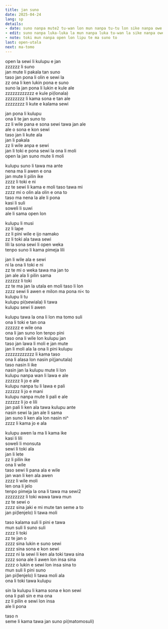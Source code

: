 ```yaml
---
title: jan suno
date: 2025-04-24
lang: sp
details:
- date: suno nanpa mute2 tu-wan lon mun nanpa tu-tu lon sike nanpa owe mute2 wan  
- edit: suno nanpa luka-luka la mun nanpa luka tu-wan la sike nanpa owe mute2 luka  
- note: toki mun nanpa open lon lipu te ma suno to
last: open-utala
next: ma-tomo
---
```


open la sewi li kulupu e jan  
zzzzzz li suno  
jan mute li pakala tan suno  
taso jan pona li olin e sewi la  
zz ona li ken lukin pona e suno  
suno la jan pona li lukin e kule ale  
zzzzzzzzzzzz e kule pi(lonala)  
zzzzzzzz li kama sona e tan ale  
zzzzzzzz li kute e kalama sewi  

jan pona li kulupu  
ona li te jan suno to  
zz li wile pana e sona sewi tawa jan ale  
ale o sona e kon sewi  
taso jan li kute ala  
jan li pakala  
zz li wile anpa e sewi  
jan li toki e pona sewi la ona li moli  
open la jan suno mute li moli  

kulupu suno li tawa ma ante  
nena ma li awen e ona  
jan mute li pilin ike  
zzzz li toki e ni  
zz te sewi li kama e moli taso tawa mi  
zzzz mi o olin ala olin e ona to  
taso ma nena la ale li pona  
kasi li suli  
soweli li suwi  
ale li sama open lon  

kulupu li musi  
zz li lape  
zz li pini wile e ijo namako  
zz li toki ala tawa sewi  
lili la sona sewi li open weka  
tenpo suno li kama pimeja lili  

jan li wile ala e sewi  
ni la ona li toki e ni  
zz te mi o weka tawa ma jan to  
jan ale ala li pilin sama  
zzzzzz li toki  
zz te ma jan la utala en moli taso li lon  
zzzz sewi li awen e milon ma pona ni< to  
kulupu li tu  
kulupu pi(sewiala) li tawa  
kulupu sewi li awen  

kulupu tawa la ona li lon ma tomo suli  
ona li toki e tan ona  
zzzzzz e wile ona  
ona li jan suno lon tenpo pini  
taso ona li wile lon kulupu jan  
taso jan lawa li moli e jan mute  
jan li moli ala la ona li pini kulupu  
zzzzzzzzzzzz li kama taso  
ona li alasa lon nasin pi(janutala)  
taso nasin li ike  
nasin jan la kulupu mute li lon  
kulupu nanpa wan li lawa e ale  
zzzzzz li jo e ale  
kulupu nanpa tu li lawa e pali  
zzzzzz li jo e mani  
kulupu nanpa mute li pali e ale  
zzzzzz li jo e lili  
jan pali li ken ala tawa kulupu ante  
nasin sewi la jan ale li sama  
jan suno li ken ala lon nasin ni^  
zzzz li kama jo e ala  

kulupu awen la ma li kama ike  
kasi li lili  
soweli li monsuta  
sewi li toki ala  
jan li lete  
zz li pilin ike  
ona li wile  
taso sewi li pana ala e wile  
jan wan li ken ala awen  
zzzz li wile moli  
len ona li jelo  
tenpo pimeja la ona li tawa ma sewi2  
zzzzzzzz li toki wawa tawa mun  
zz te sewi o  
zzzz sina jaki e mi mute tan seme a to  
jan pi(lenjelo) li tawa moli  

taso kalama suli li pini e tawa  
mun suli li suno suli   
zzzz li toki  
zz te jan o  
zzzz sina lukin e suno sewi  
zzzz sina sona e kon sewi  
zzzz ni la sewi li ken ala toki tawa sina  
zzzz sona ale li awen lon insa sina  
zzzz o lukin e sewi lon insa sina to  
mun suli li pini suno  
jan pi(lenjelo) li tawa moli ala  
ona li toki tawa kulupu  

sin la kulupu li kama sona e kon sewi  
ona li pali sin e ma ona  
zz li pilin e sewi lon insa  
ale li pona  

taso n  
seme li kama tawa jan suno pi(matomosuli)  
